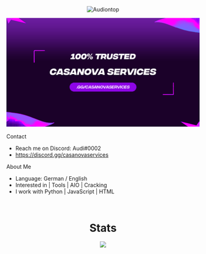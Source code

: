 <p align="center"> <img src="https://komarev.com/ghpvc/?username=Audiontop&label=Profile%20views&color=0e75b6&style=flat" alt="Audiontop" /> </p>

![Header](./Recovered.png)

Contact
- Reach me on Discord: Audi#0002
- https://discord.gg/casanovaservices

About Me
- Language: German / English
- Interested in | Tools | AIO | Cracking
- I work with Python | JavaScript | HTML

<p href="Audi" align="center">
    <img alt="" src=https://lanyard.cnrad.dev/api/109861647143482987/>
</p>

<h1 align="center">Stats</h1>
<a href="https://github.com/Audiontop"></a>
<p align="center">
  <img src="https://github-readme-stats.vercel.app/api?username=Audiontop&theme=midnight-purple&show_icons=true" />
</p>
